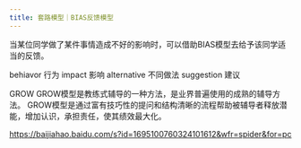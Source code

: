 ```yaml
---
title: 套路模型｜BIAS反馈模型
---
```


当某位同学做了某件事情造成不好的影响时，可以借助BIAS模型去给予该同学适当的反馈。

behiavor 行为
impact 影响
alternative 不同做法
suggestion 建议

GROW
GROW模型是教练式辅导的一种方法，是业界普遍使用的成熟的辅导方法。
GROW模型是通过富有技巧性的提问和结构清晰的流程帮助被辅导者释放潜能，增加认识，承担责任，使其绩效最大化。

https://baijiahao.baidu.com/s?id=1695100760324101612&wfr=spider&for=pc